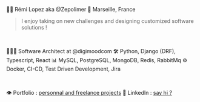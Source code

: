 
👋🏼 Rémi Lopez aka @Zepolimer
📍 Marseille, France

> I enjoy taking on new challenges and designing customized software solutions ! 

<br/>

👨🏻‍💻 Software Architect at @digimoodcom
🛠️ Python, Django (DRF), Typescript, React
📊 MySQL, PostgreSQL, MongoDB, Redis, RabbitMq
⚙️ Docker, CI-CD, Test Driven Development, Jira

<br/>

👁️ Portfolio : [personnal and freelance projects](https://remilopez.com "Go to my personnal portfolio : remilopez.com")
💬 LinkedIn : [say hi ?](https://www.linkedin.com/in/remilopez-io "Let's connect")
